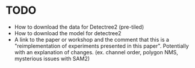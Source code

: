 # TODO
* How to download the data for Detectree2 (pre-tiled)
* How to download the model for detectree2
* A link to the paper or workshop and the comment that this is a "reimplementation of experiments presented in this paper". Potentially with an explanation of changes. (ex. channel order, polygon NMS, mysterious issues with SAM2)